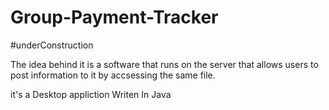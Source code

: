 # Group-Payment-Tracker
#underConstruction
<p> The idea behind it is a software that runs on the server that allows users to post information to it by accsessing the same file.</P>
<p>it's a Desktop appliction Writen In Java</p>
